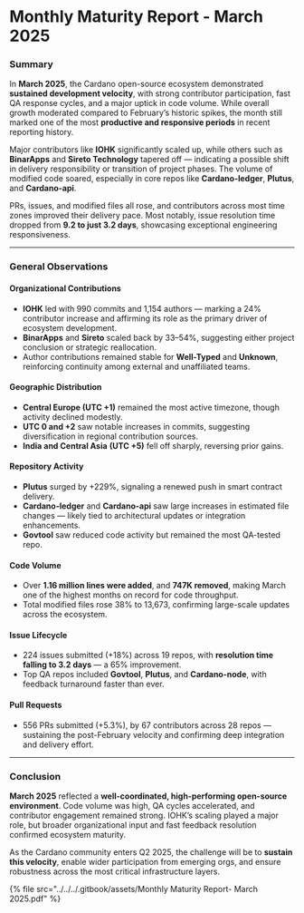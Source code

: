 # Monthly Maturity Report - March 2025

### Summary

In **March 2025**, the Cardano open-source ecosystem demonstrated **sustained development velocity**, with strong contributor participation, fast QA response cycles, and a major uptick in code volume. While overall growth moderated compared to February’s historic spikes, the month still marked one of the most **productive and responsive periods** in recent reporting history.

Major contributors like **IOHK** significantly scaled up, while others such as **BinarApps** and **Sireto Technology** tapered off — indicating a possible shift in delivery responsibility or transition of project phases. The volume of modified code soared, especially in core repos like **Cardano-ledger**, **Plutus**, and **Cardano-api**.

PRs, issues, and modified files all rose, and contributors across most time zones improved their delivery pace. Most notably, issue resolution time dropped from **9.2 to just 3.2 days**, showcasing exceptional engineering responsiveness.

***

### General Observations

#### Organizational Contributions

* **IOHK** led with 990 commits and 1,154 authors — marking a 24% contributor increase and affirming its role as the primary driver of ecosystem development.
* **BinarApps** and **Sireto** scaled back by 33–54%, suggesting either project conclusion or strategic reallocation.
* Author contributions remained stable for **Well-Typed** and **Unknown**, reinforcing continuity among external and unaffiliated teams.

#### Geographic Distribution

* **Central Europe (UTC +1)** remained the most active timezone, though activity declined modestly.
* **UTC 0 and +2** saw notable increases in commits, suggesting diversification in regional contribution sources.
* **India and Central Asia** **(UTC +5)** fell off sharply, reversing prior gains.

#### Repository Activity

* **Plutus** surged by +229%, signaling a renewed push in smart contract delivery.
* **Cardano-ledger** and **Cardano-api** saw large increases in estimated file changes — likely tied to architectural updates or integration enhancements.
* **Govtool** saw reduced code activity but remained the most QA-tested repo.

#### Code Volume

* Over **1.16 million lines were added**, and **747K removed**, making March one of the highest months on record for code throughput.
* Total modified files rose 38% to 13,673, confirming large-scale updates across the ecosystem.

#### Issue Lifecycle

* 224 issues submitted (+18%) across 19 repos, with **resolution time falling to 3.2 days** — a 65% improvement.
* Top QA repos included **Govtool**, **Plutus**, and **Cardano-node**, with feedback turnaround faster than ever.

#### Pull Requests

* 556 PRs submitted (+5.3%), by 67 contributors across 28 repos — sustaining the post-February velocity and confirming deep integration and delivery effort.

***

### Conclusion

**March 2025** reflected a **well-coordinated, high-performing open-source environment**. Code volume was high, QA cycles accelerated, and contributor engagement remained strong. IOHK’s scaling played a major role, but broader organizational input and fast feedback resolution confirmed ecosystem maturity.

As the Cardano community enters Q2 2025, the challenge will be to **sustain this velocity**, enable wider participation from emerging orgs, and ensure robustness across the most critical infrastructure layers.

{% file src="../../../.gitbook/assets/Monthly Maturity Report- March 2025.pdf" %}
